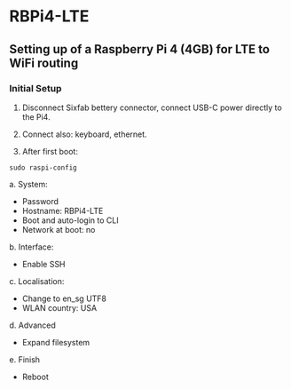 # RBPi4-LTE
## Setting up of a Raspberry Pi 4 (4GB) for LTE to WiFi routing

### Initial Setup
1. Disconnect Sixfab bettery connector, connect USB-C power directly to the Pi4.
2. Connect also: keyboard, ethernet.

3. After first boot:
```shell
sudo raspi-config
```

a. System:
* Password
* Hostname: RBPi4-LTE
* Boot and auto-login to CLI
* Network at boot: no

b. Interface:
* Enable SSH

c. Localisation:
* Change to en_sg UTF8
* WLAN country: USA

d. Advanced
* Expand filesystem

e. Finish
* Reboot

